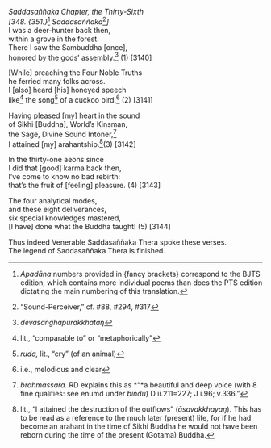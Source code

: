 *Saddasaññaka Chapter, the Thirty-Sixth*  
*\[348. {351.}*[^1] *Saddasaññaka*[^2]*\]*  
I was a deer-hunter back then,  
within a grove in the forest.  
There I saw the Sambuddha \[once\],  
honored by the gods’ assembly.[^3] (1) \[3140\]

\[While\] preaching the Four Noble Truths  
he ferried many folks across.  
I \[also\] heard \[his\] honeyed speech  
like[^4] the song[^5] of a cuckoo bird.[^6] (2) \[3141\]

Having pleased \[my\] heart in the sound  
of Sikhi \[Buddha\], World’s Kinsman,  
the Sage, Divine Sound Intoner,[^7]  
I attained \[my\] arahantship.[^8](3) \[3142\]

In the thirty-one aeons since  
I did that \[good\] karma back then,  
I’ve come to know no bad rebirth:  
that’s the fruit of \[feeling\] pleasure. (4) \[3143\]

The four analytical modes,  
and these eight deliverances,  
six special knowledges mastered,  
\[I have\] done what the Buddha taught! (5) \[3144\]

Thus indeed Venerable Saddasaññaka Thera spoke these verses.  
The legend of Saddasaññaka Thera is finished.

[^1]: *Apadāna* numbers provided in {fancy brackets} correspond to the
    BJTS edition, which contains more individual poems than does the PTS
    edition dictating the main numbering of this translation.

[^2]: “Sound-Perceiver,” cf. \#88, \#294, \#317

[^3]: *devasaṅghapurakkhataŋ*

[^4]: lit., “comparable to” or “metaphorically”

[^5]: *ruda,* lit., “cry” (of an animal)

[^6]: i.e., melodious and clear

[^7]: *brahmassara.* RD explains this as *“*a beautiful and deep voice
    (with 8 fine qualities: see enumd under *bindu*) D ii.211=227; J
    i.96; v.336.”

[^8]: lit., “I attained the destruction of the outflows”
    (*āsavakkhayaŋ*). This has to be read as a reference to the much
    later (present) life, for if he had become an arahant in the time of
    Sikhi Buddha he would not have been reborn during the time of the
    present (Gotama) Buddha.
